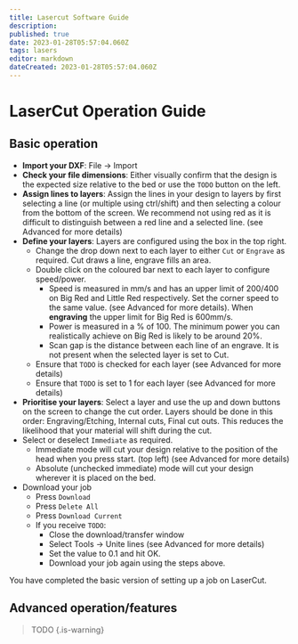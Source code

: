 ```yaml
---
title: Lasercut Software Guide
description: 
published: true
date: 2023-01-28T05:57:04.060Z
tags: lasers
editor: markdown
dateCreated: 2023-01-28T05:57:04.060Z
---
```


# LaserCut Operation Guide

## Basic operation

* **Import your DXF**: File -> Import
* **Check your file dimensions**: Either visually confirm that the design is the expected size relative to the bed or use the `TODO` button on the left.
* **Assign lines to layers**: Assign the lines in your design to layers by first selecting a line (or multiple using ctrl/shift) and then selecting a colour from the bottom of the screen. We recommend not using red as it is difficult to distinguish between a red line and a selected line. (see Advanced for more details)
* **Define your layers**: Layers are configured using the box in the top right.
  * Change the drop down next to each layer to either `Cut` or `Engrave` as required. Cut draws a line, engrave fills an area.
  * Double click on the coloured bar next to each layer to configure speed/power.
    * Speed is measured in mm/s and has an upper limit of 200/400 on Big Red and Little Red respectively. Set the corner speed to the same value. (see Advanced for more details). When **engraving** the upper limit for Big Red is 600mm/s.
    * Power is measured in a % of 100. The minimum power you can realistically achieve on Big Red is likely to be around 20%.
    * Scan gap is the distance between each line of an engrave. It is not present when the selected layer is set to Cut.
  * Ensure that `TODO` is checked for each layer (see Advanced for more details)
  * Ensure that `TODO` is set to 1 for each layer (see Advanced for more details)
* **Prioritise your layers**: Select a layer and use the up and down buttons on the screen to change the cut order. Layers should be done in this order: Engraving/Etching, Internal cuts, Final cut outs. This reduces the likelihood that your material will shift during the cut.
* Select or deselect `Immediate` as required.
  * Immediate mode will cut your design relative to the position of the head when you press start. (top left) (see Advanced for more details)
  * Absolute (unchecked immediate) mode will cut your design wherever it is placed on the bed.
* Download your job
  * Press `Download`
  * Press `Delete All`
  * Press `Download Current`
  * If you receive `TODO`:
    * Close the download/transfer window
    * Select Tools -> Unite lines (see Advanced for more details)
    * Set the value to 0.1 and hit OK.
    * Download your job again using the steps above.

You have completed the basic version of setting up a job on LaserCut.

## Advanced operation/features

> TODO
{.is-warning}
